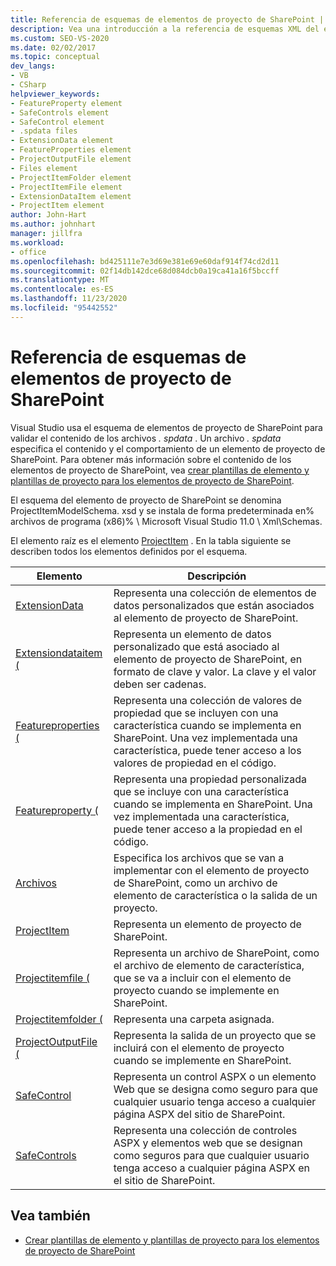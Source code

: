 ```yaml
---
title: Referencia de esquemas de elementos de proyecto de SharePoint | Microsoft Docs
description: Vea una introducción a la referencia de esquemas XML del elemento de proyecto de SharePoint (ProjectItemModelSchema. xsd), que se usa para validar el contenido de los archivos. spdata.
ms.custom: SEO-VS-2020
ms.date: 02/02/2017
ms.topic: conceptual
dev_langs:
- VB
- CSharp
helpviewer_keywords:
- FeatureProperty element
- SafeControls element
- SafeControl element
- .spdata files
- ExtensionData element
- FeatureProperties element
- ProjectOutputFile element
- Files element
- ProjectItemFolder element
- ProjectItemFile element
- ExtensionDataItem element
- ProjectItem element
author: John-Hart
ms.author: johnhart
manager: jillfra
ms.workload:
- office
ms.openlocfilehash: bd425111e7e3d69e381e69e60daf914f74cd2d11
ms.sourcegitcommit: 02f14db142dce68d084dcb0a19ca41a16f5bccff
ms.translationtype: MT
ms.contentlocale: es-ES
ms.lasthandoff: 11/23/2020
ms.locfileid: "95442552"
---
```

# <a name="sharepoint-project-item-schema-reference"></a>Referencia de esquemas de elementos de proyecto de SharePoint
  Visual Studio usa el esquema de elementos de proyecto de SharePoint para validar el contenido de los archivos *. spdata* . Un archivo *. spdata* especifica el contenido y el comportamiento de un elemento de proyecto de SharePoint. Para obtener más información sobre el contenido de los elementos de proyecto de SharePoint, vea [crear plantillas de elemento y plantillas de proyecto para los elementos de proyecto de SharePoint](../sharepoint/creating-item-templates-and-project-templates-for-sharepoint-project-items.md).

 El esquema del elemento de proyecto de SharePoint se denomina ProjectItemModelSchema. xsd y se instala de forma predeterminada en% archivos de programa (x86)% \ Microsoft Visual Studio 11.0 \ Xml\Schemas.

 El elemento raíz es el elemento [ProjectItem](../sharepoint/projectitem-element.md) . En la tabla siguiente se describen todos los elementos definidos por el esquema.

|Elemento|Descripción|
|-------------|-----------------|
|[ExtensionData](../sharepoint/extensiondata-element.md)|Representa una colección de elementos de datos personalizados que están asociados al elemento de proyecto de SharePoint.|
|[Extensiondataitem (](../sharepoint/extensiondataitem-element.md)|Representa un elemento de datos personalizado que está asociado al elemento de proyecto de SharePoint, en formato de clave y valor. La clave y el valor deben ser cadenas.|
|[Featureproperties (](../sharepoint/featureproperties-element.md)|Representa una colección de valores de propiedad que se incluyen con una característica cuando se implementa en SharePoint. Una vez implementada una característica, puede tener acceso a los valores de propiedad en el código.|
|[Featureproperty (](../sharepoint/featureproperty-element.md)|Representa una propiedad personalizada que se incluye con una característica cuando se implementa en SharePoint. Una vez implementada una característica, puede tener acceso a la propiedad en el código.|
|[Archivos](../sharepoint/files-element.md)|Especifica los archivos que se van a implementar con el elemento de proyecto de SharePoint, como un archivo de elemento de característica o la salida de un proyecto.|
|[ProjectItem](../sharepoint/projectitem-element.md)|Representa un elemento de proyecto de SharePoint.|
|[Projectitemfile (](../sharepoint/projectitemfile-element.md)|Representa un archivo de SharePoint, como el archivo de elemento de característica, que se va a incluir con el elemento de proyecto cuando se implemente en SharePoint.|
|[Projectitemfolder (](../sharepoint/projectitemfolder-element.md)|Representa una carpeta asignada.|
|[ProjectOutputFile (](../sharepoint/projectoutputfile-element.md)|Representa la salida de un proyecto que se incluirá con el elemento de proyecto cuando se implemente en SharePoint.|
|[SafeControl](../sharepoint/safecontrol-element.md)|Representa un control ASPX o un elemento Web que se designa como seguro para que cualquier usuario tenga acceso a cualquier página ASPX del sitio de SharePoint.|
|[SafeControls](../sharepoint/safecontrols-element.md)|Representa una colección de controles ASPX y elementos web que se designan como seguros para que cualquier usuario tenga acceso a cualquier página ASPX en el sitio de SharePoint.|

## <a name="see-also"></a>Vea también
- [Crear plantillas de elemento y plantillas de proyecto para los elementos de proyecto de SharePoint](../sharepoint/creating-item-templates-and-project-templates-for-sharepoint-project-items.md)
